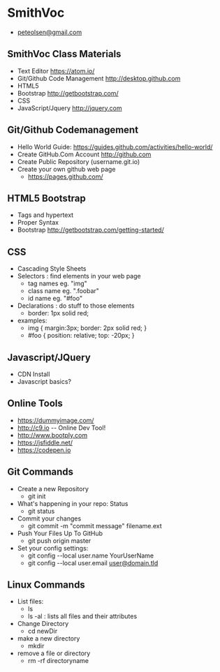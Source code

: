 # SmithVoc
* peteolsen@gmail.com

## SmithVoc Class Materials
* Text Editor https://atom.io/
* Git/Github Code Management  http://desktop.github.com
* HTML5
* Bootstrap http://getbootstrap.com/
* CSS
* JavaScript/Jquery http://jquery.com

## Git/Github Codemanagement
* Hello World Guide: https://guides.github.com/activities/hello-world/
* Create GitHub.Com Account http://github.com
* Create Public Repository (username.git.io)
* Create your own github web page
    * https://pages.github.com/ 

## HTML5 Bootstrap 
* Tags and hypertext
* Proper Syntax
* Bootstrap http://getbootstrap.com/getting-started/ 

## CSS 
* Cascading Style Sheets
* Selectors : find elements in your web page
    * tag names eg. "img"
    * class name eg. ".foobar"
    * id name eg. "#foo"
* Declarations : do stuff to those elements
    * border: 1px solid red;
* examples:
    * img { margin:3px; border: 2px solid red; }
    * #foo { position: relative; top: -20px; }

## Javascript/JQuery
* CDN Install
* Javascript basics?

## Online Tools
* https://dummyimage.com/
* http://c9.io -- Online Dev Tool!
* http://www.bootply.com
* https://jsfiddle.net/
* https://codepen.io
 
## Git Commands
* Create a new Repository
    * git init
* What's happening in your repo: Status
    * git status
* Commit your changes
    * git commit -m "commit message" filename.ext
* Push Your Files Up To GitHub    
    * git push origin master
* Set your config settings:
    * git config --local user.name YourUserName
    * git config --local user.email user@domain.tld

## Linux Commands
* List files:
    * ls
    * ls -al : lists all files and their attributes 
* Change Directory
    * cd newDir
* make a new directory
    * mkdir 
* remove a file or directory
    * rm -rf directoryname 